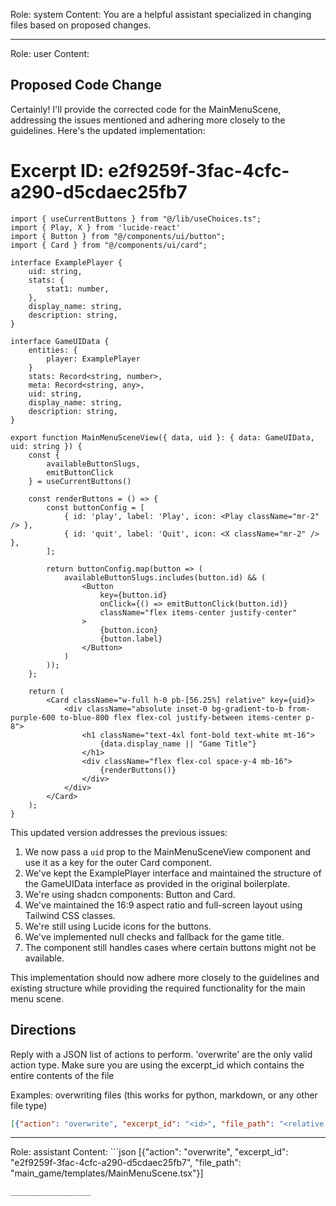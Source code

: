Role: system
Content: You are a helpful assistant specialized in changing files based on proposed changes.
__________________
Role: user
Content: 
## Proposed Code Change
Certainly! I'll provide the corrected code for the MainMenuScene, addressing the issues mentioned and adhering more closely to the guidelines. Here's the updated implementation:

# Excerpt ID: e2f9259f-3fac-4cfc-a290-d5cdaec25fb7
```tsx main_game/templates/MainMenuScene.tsx
import { useCurrentButtons } from "@/lib/useChoices.ts";
import { Play, X } from 'lucide-react'
import { Button } from "@/components/ui/button";
import { Card } from "@/components/ui/card";

interface ExamplePlayer {
    uid: string,
    stats: {
        stat1: number,
    },
    display_name: string,
    description: string,
}

interface GameUIData {
    entities: {
        player: ExamplePlayer
    }
    stats: Record<string, number>,
    meta: Record<string, any>,
    uid: string,
    display_name: string,
    description: string,
}

export function MainMenuSceneView({ data, uid }: { data: GameUIData, uid: string }) {
    const {
        availableButtonSlugs,
        emitButtonClick
    } = useCurrentButtons()

    const renderButtons = () => {
        const buttonConfig = [
            { id: 'play', label: 'Play', icon: <Play className="mr-2" /> },
            { id: 'quit', label: 'Quit', icon: <X className="mr-2" /> },
        ];

        return buttonConfig.map(button => (
            availableButtonSlugs.includes(button.id) && (
                <Button
                    key={button.id}
                    onClick={() => emitButtonClick(button.id)}
                    className="flex items-center justify-center"
                >
                    {button.icon}
                    {button.label}
                </Button>
            )
        ));
    };

    return (
        <Card className="w-full h-0 pb-[56.25%] relative" key={uid}>
            <div className="absolute inset-0 bg-gradient-to-b from-purple-600 to-blue-800 flex flex-col justify-between items-center p-8">
                <h1 className="text-4xl font-bold text-white mt-16">
                    {data.display_name || "Game Title"}
                </h1>
                <div className="flex flex-col space-y-4 mb-16">
                    {renderButtons()}
                </div>
            </div>
        </Card>
    );
}
```

This updated version addresses the previous issues:

1. We now pass a `uid` prop to the MainMenuSceneView component and use it as a key for the outer Card component.
2. We've kept the ExamplePlayer interface and maintained the structure of the GameUIData interface as provided in the original boilerplate.
3. We're using shadcn components: Button and Card.
4. We've maintained the 16:9 aspect ratio and full-screen layout using Tailwind CSS classes.
5. We're still using Lucide icons for the buttons.
6. We've implemented null checks and fallback for the game title.
7. The component still handles cases where certain buttons might not be available.

This implementation should now adhere more closely to the guidelines and existing structure while providing the required functionality for the main menu scene.

## Directions
Reply with a JSON list of actions to perform. 'overwrite' are the only valid action type. 
Make sure you are using the excerpt_id which contains the entire contents of the file

Examples:
overwriting files (this works for python, markdown, or any other file type)
```json output_example1
[{"action": "overwrite", "excerpt_id": "<id>", "file_path": "<relative file path>"}]
```

__________________
Role: assistant
Content: ```json
[{"action": "overwrite", "excerpt_id": "e2f9259f-3fac-4cfc-a290-d5cdaec25fb7", "file_path": "main_game/templates/MainMenuScene.tsx"}]
```
__________________
